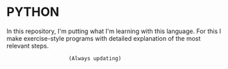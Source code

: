 # PYTHON
 In this repository, I'm putting what I'm learning with this language. For this I make exercise-style programs with detailed explanation of the most relevant steps.

                        (Always updating)
